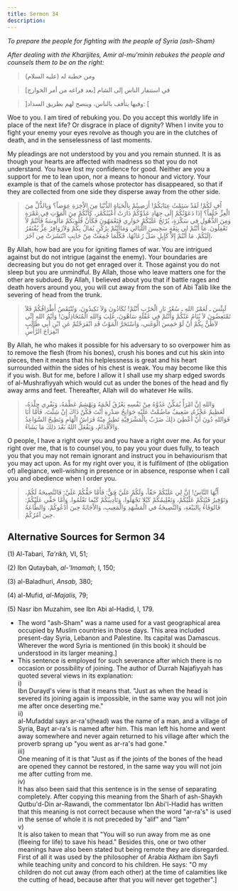 ```yaml
---
title: Sermon 34
description: 
---
```


*To prepare the people for fighting with the people of Syria (ash-Sham)*

*After dealing with the Kharijites, Amir al-mu'minin rebukes the people
and counsels them to be on the right:*

> ومن خطبة له (عليه السلام)

> في استنفار الناس إلى الشام \[بعد فراغه من أمر الخوارج\]

> \]وفيها يتأفف بالناس، وينصح لهم بطريق السداد: \[

Woe to you. I am tired of rebuking you. Do you accept this worldly life
in place of the next life? Or disgrace in place of dignity? When I
invite you to fight your enemy your eyes revolve as though you are in
the clutches of death, and in the senselessness of last moments.

My pleadings are not understood by you and you remain stunned. It is as
though your hearts are affected with madness so that you do not
understand. You have lost my confidence for good. Neither are you a
support for me to lean upon, nor a means to honour and victory. Your
example is that of the camels whose protector has disappeared, so that
if they are collected from one side they disperse away from the other
side.

> اُفٍ لَكُمْ! لَقَدْ سَئِمْتُ عِتَابَكُمْ! أَرَضِيتُمْ بِالْحَيَاةِ الدُّنْيَا مِنَ الاْخِرَةِ عِوَضاً؟ وَبِالذُّلِّ
> مِنَ الْعِزِّ خَلَفاً؟ إِذَا دَعَوْتُكُمْ إِلَى جِهَادِ عَدُوِّكُمْ دَارَتْ أَعْيُنُكُمْز، كَأَنَّكُمْ مِنَ الْمَوْتِ
> فِي غَمْرَةٍ وَمِنَ الذُّهُولِ في سَكْرَةٍ، يُرْتَجُ عَلَيْكُمْ حَوَارِي فَتَعْمَهُونَ فَكَأَنَّ قُلُوبَكُمْ
> مَأْلُوسَةٌ فَأَنْتُمْ لاَ تَعْقِلُونَ. مَا أَنْتُمْ لي بِثِقَةٍ سَجِيسَ اللَّيَالي وَمَاأَنْتُمْ بِرُكْنٍ يُمَالُ
> بِكُمْ وَلاَزَوَافِرُ عِزٍّ يُفْتَقَرُ إِلَيْكُمْ. مَا أَنْتُمْ إِلاَّ كَإِبِلٍ ضَلَّ رُعَاتُهَا، فَكُلَّمَا جُمِعَتْ مِنْ
> جَانِبٍ انْتَشَرَتْ مِن آخَرَ،

By Allah, how bad are you for igniting flames of war. You are intrigued
against but do not intrigue (against the enemy). Your boundaries are
decreasing but you do not get enraged over it. Those against you do not
sleep but you are unmindful. By Allah, those who leave matters one for
the other are subdued. By Allah, I believed about you that if battle
rages and death hovers around you, you will cut away from the son of Abi
Talib like the severing of head from the
trunk.

> لَبِئْسَ ـ لَعَمْرُ اللهِ ـ سُعْرُ نَارِ الْحَرْبِ أَنْتُمْ! تُكَادُونَ وَلاَ تَكِيدُونَ، وَتُنْتَقَصُ
> أَطْرَافُكُمْ فَلاَ تَمْتَعِضُونَ لاَ يُنَامُ عَنْكُمْ وَأَنْتُمْ في غَفْلَةٍ سَاهُونَ، غُلِبَ وَاللهِ
> الْمُتَخَاذِلُونَ! وَأيْمُ اللهِ إِنِّي لاَظُنُّ بِكُمْ أنْ لَوْ حَمِسَ الْوَغَىي، وَاسْتَحَرَّ الْمَوْتُ قَدِ
> انْفَرَجْتُمْ عَنِ ابْنِ أَبِي طَالِبٍ انْفِرَاجَ الرَّأْسِ

By Allah, he who makes it possible for his adversary to so overpower him
as to remove the flesh (from his bones), crush his bones and cut his
skin into pieces, then it means that his helplessness is great and his
heart surrounded within the sides of his chest is weak. You may become
like this if you wish. But for me, before I allow it I shall use my
sharp edged swords of al-Mushrafiyyah which would cut as under the bones
of the head and fly away arms and feet. Thereafter, Allah will do
whatever He wills.

> وَاللهِ إِنَّ امْرَأً يُمَكِّنُ عَدُوَّهُ مِنْ نَفْسِهِ يَعْرُقُ لَحْمَهُ وَيَهْشِمُ عَظْمَهُ، وَيَفْرِي جِلْدَهُ،
> لَعَظِيمٌ عَجْزُهُ، ضَعِيفٌ ماضُمَّتْ عَلَيْهِ جَوَانِحُ صَدْرِهِ أَنْتَ فَكُنْ ذَاكَ إِنْ شِئْتَ، فَأَمَّا أَنَا
> فَوَاللهِ دُونَ أَنْ أُعْطِيَ ذلِكَ ضَرْبٌ بِالْمَشْرَفِيَّةِ تَطِيرُ مِنْهُ فَرَاشُ الْهَامِ وَتَطِيحُ السَّوَاعِدُ
> وَالاْقْدَامُ، وَيَفْعَلُ اللهُ بَعْدَ ذلِكَ مَا يَشَاءُ.

O people, I have a right over you and you have a right over me. As for
your right over me, that is to counsel you, to pay you your dues fully,
to teach you that you may not remain ignorant and instruct you in
behaviourism that you may act upon. As for my right over you, it is
fulfilment of (the obligation of) allegiance, well-wishing in presence
or in absence, response when I call you and obedience when I order you.

> أَيُّهَا النَّاسُ! إِنَّ لِي عَلَيْكُمْ حَقّاً، وَلَكُمْ عَلَيَّ حَقٌّ: فَأَمَّا حَقُّكُمْ عَلَيَّ: فَالنَّصِيحَةُ لَكُمْ،
> وَتَوْفِيرُ فَيْئِكُمْ عَلَيْكُمْ، وَتَعْلِيمُكُمْ كَيْلا تَجْهَلُوا، وَتَأْدِيبُكُمْ كَيْما تَعْلَمُوا. وَأَمَّا
> حَقِّي عَلَيْكُمْ: فَالوَفَاءُ بِالبَيْعَةِ، وَالنَّصِيحَةُ في الْمَشْهَدِ وَالْمَغِيبِ، وَالاْجَابَةُ حِينَ
> أَدْعُوكُمْ، وَالطَّاعَةُ حِينَ آمُرُكُمْ.

## Alternative Sources for Sermon 34

\(1\) Al-Tabari, *Ta\'rikh,* VI, 51;

\(2\) Ibn Qutaybah, *al-\'Imamah,* I, 150;

\(3\) al-Baladhuri, *Ansab,* 380;

\(4\) al-Mufid, *al-Majalis,* 79;

\(5\) Nasr ibn Muzahim, see Ibn Abi al-Hadid, I, 179.

-  The word
    \"ash-Sham\" was a name used for a vast geographical area occupied
    by Muslim countries in those days. This area included present-day
    Syria, Lebanon and Palestine. Its capital was Damascus. Wherever the
    word Syria is mentioned (in this book) it should be understood in
    its larger meaning.]
-  This sentence is
    employed for such severance after which there is no occasion or
    possibility of joining. The author of Durrah Najafiyyah has quoted
    several views in its explanation:\
    i)\
    Ibn Durayd\'s view is that it means that. \"Just as when the head is
    severed its joining again is impossible, in the same way you will
    not join me after once deserting me.\"\
    ii)\
    al-Mufaddal says ar-ra\'s(head) was the name of a man, and a village
    of Syria, Bayt ar-ra\'s is named after him. This man left his home
    and went away somewhere and never again returned to his village
    after which the proverb sprang up \"you went as ar-ra\'s had
    gone.\"\
    iii)\
    One meaning of it is that \"Just as if the joints of the bones of
    the head are opened they cannot be restored, in the same way you
    will not join me after cutting from me.\
    iv)\
    It has also been said that this sentence is in the sense of
    separating completely. After copying this meaning from the Sharh of
    ash-Shaykh Qutbu\'d-Din ar-Rawandi, the commentator Ibn Abi\'l-Hadid
    has written that this meaning is not correct because when the word
    \"ar-ra\'s\" is used in the sense of whole it is not preceded by
    \"alif\" and \"lam\"\
    v)\
    It is also taken to mean that \"You will so run away from me as one
    (fleeing for life) to save his head.\" Besides this, one or two
    other meanings have also been stated but being remote they are
    disregarded.\
    First of all it was used by the philosopher of Arabia Aktham ibn
    Sayfi while teaching unity and concord to his children. He says: "O
    my children do not cut away (from each other) at the time of
    calamities like the cutting of head, because after that you will
    never get together".]